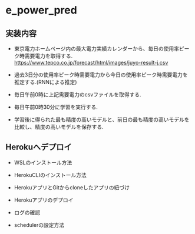# e_power_pred

## 実装内容
 - 東京電力ホームページ内の最大電力実績カレンダーから、毎日の使用率ピーク時需要電力を取得する.
   https://www.tepco.co.jp/forecast/html/images/juyo-result-j.csv

 - 過去3日分の使用率ピーク時需要電力から今日の使用率ピーク時需要電力を推定する.(RNNによる推定)

 - 毎日午前0時に上記需要電力のcsvファイルを取得する.

 - 毎日午前0時30分に学習を実行する.

 - <p style="margin-bottom: 2em">学習後に得られた最も精度の高いモデルと、前日の最も精度の高いモデルを比較し、精度の高いモデルを保存する. </p>

## Herokuへデプロイ
 - WSLのインストール方法

 - HerokuCLIのインストール方法

 - HerokuアプリとGitからcloneしたアプリの紐づけ

 - Herokuアプリのデプロイ

 - ログの確認

 - schedulerの設定方法